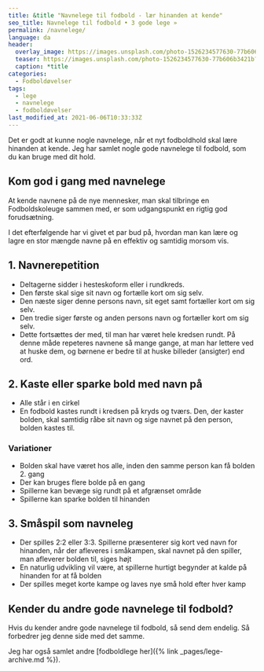```yaml
---
title: &title "Navnelege til fodbold - lær hinanden at kende"
seo_title: Navnelege til fodbold • 3 gode lege » 
permalink: /navnelege/
language: da
header:
  overlay_image: https://images.unsplash.com/photo-1526234577630-77b606b3421b?ixid=MnwxMjA3fDB8MHxwaG90by1wYWdlfHx8fGVufDB8fHx8&ixlib=rb-1.2.1&auto=format&fit=crop&w=1950&q=80
  teaser: https://images.unsplash.com/photo-1526234577630-77b606b3421b?ixid=MnwxMjA3fDB8MHxwaG90by1wYWdlfHx8fGVufDB8fHx8&ixlib=rb-1.2.1&auto=format&fit=crop&w=400&q=80
  caption: *title
categories:
  - Fodboldøvelser
tags:
  - lege
  - navnelege
  - fodboldøvelser
last_modified_at: 2021-06-06T10:33:33Z
---
```


Det er godt at kunne nogle navnelege, når et nyt fodboldhold skal lære hinanden at kende. Jeg har samlet nogle gode navnelege til fodbold, som du kan bruge med dit hold.

## Kom god i gang med navnelege

At kende navnene på de nye mennesker, man skal tilbringe en Fodboldskoleuge
sammen med, er som udgangspunkt en rigtig god forudsætning.

I det efterfølgende har vi givet et par bud på, hvordan man kan lære og lagre en stor mængde navne på en effektiv og samtidig morsom vis.

## 1. Navnerepetition

- Deltagerne sidder i hesteskoform eller i rundkreds.
- Den første skal sige sit navn og fortælle kort om sig selv.
- Den næste siger denne persons navn, sit eget samt fortæller kort om sig selv.
- Den tredie siger første og anden persons navn og fortæller kort om sig selv.
- Dette fortsættes der med, til man har været hele kredsen rundt. På denne måde repeteres navnene så mange gange, at man har lettere ved at huske dem, og børnene er bedre til at huske billeder (ansigter) end ord.

## 2. Kaste eller sparke bold med navn på

- Alle står i en cirkel
- En fodbold kastes rundt i kredsen på kryds og tværs. Den, der kaster bolden, skal samtidig råbe sit navn og sige navnet på den person, bolden kastes til.

### Variationer

- Bolden skal have været hos alle, inden den samme person kan få bolden 2. gang
- Der kan bruges flere bolde på en gang
- Spillerne kan bevæge sig rundt på et afgrænset område
- Spillerne kan sparke bolden til hinanden

## 3. Småspil som navneleg

- Der spilles 2:2 eller 3:3. Spillerne præsenterer sig kort ved navn for hinanden, når der afleveres i småkampen, skal navnet på den spiller, man afleverer bolden til, siges højt
- En naturlig udvikling vil være, at spillerne hurtigt begynder at kalde på hinanden for at få bolden
- Der spilles meget korte kampe og laves nye små hold efter hver kamp

## Kender du andre gode navnelege til fodbold?

Hvis du kender andre gode navnelege til fodbold, så send dem endelig. Så forbedrer jeg denne side med det samme.

Jeg har også samlet andre [fodboldlege her]({% link _pages/lege-archive.md %}).
